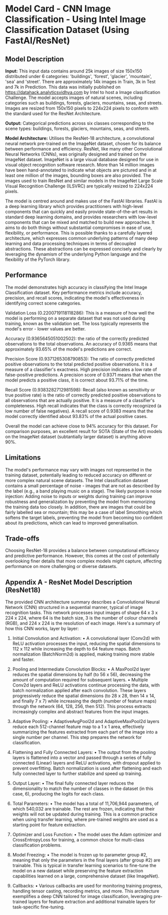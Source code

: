 # Model Card - CNN Image Classification - Using Intel Image Classification Dataset (Using FastAI/ResNet)

## Model Description

**Input:**
 This input data contains around 25k images of size 150x150 distributed under 6 categories: 'buildings', 'forest', 'glacier', 'mountain', 'sea' and 'street'. There are approximately 14k images in Train, 3k in Test and 7k in Prediction. This data was initially published on https://datahack.analyticsvidhya.com by Intel to host a Image classification Challenge. 
The model accepts images of natural scenes, including categories such as buildings, forests, glaciers, mountains, seas, and streets. Images are resized from 150x150 pixels to 224x224 pixels to conform with the standard used for the ResNet Architecture.

**Output:** 
Categorical predictions across six classes corresponding to the scene types: buildings, forests, glaciers, mountains, seas, and streets.

**Model Architecture:** 
Utilises the ResNet-18 architecture, a convolutional neural network pre-trained on the ImageNet dataset, chosen for its balance between performance and efficiency. ResNet, like many other Convolutional Neural Networks (CNNs), was originally designed and trained on the ImageNet dataset. ImageNet is a large visual database designed for use in visual object recognition software research. More than 14 million images have been hand-annotated to indicate what objects are pictured and in at least one million of the images, bounding boxes are also provided. The images used to train ResNet and similar models in the ImageNet Large Scale Visual Recognition Challenge (ILSVRC) are typically resized to 224x224 pixels.

The model is centred around and makes use of the FastAI libraries. FastAI is a deep learning library which provides practitioners with high-level components that can quickly and easily provide state-of-the-art results in standard deep learning domains, and provides researchers with low-level components that can be mixed and matched to build new approaches. It aims to do both things without substantial compromises in ease of use, flexibility, or performance. This is possible thanks to a carefully layered architecture, which expresses common underlying patterns of many deep learning and data processing techniques in terms of decoupled abstractions. These abstractions can be expressed concisely and clearly by leveraging the dynamism of the underlying Python language and the flexibility of the PyTorch library. 

## Performance

The model demonstrates high accuracy in classifying the Intel Image Classification dataset. Key performance metrics include accuracy, precision, and recall scores, indicating the model's effectiveness in identifying correct scene categories.

Validation Loss (0.2200719118118286): This is a measure of how well the model is performing on a separate dataset that was not used during training, known as the validation set. The loss typically represents the model's error - lower values are better.

Accuracy (0.9365645051002502): the ratio of the correctly predicted observations to the total observations. An accuracy of 0.9365 means that approximately 93.65% of the model's predictions are correct.

Precision Score (0.9371265308790853): The ratio of correctly predicted positive observations to the total predicted positive observations. It is a measure of a classifier's exactness. High precision indicates a low rate of false-positive predictions. A precision score of 0.9371 means that when the model predicts a positive class, it is correct about 93.71% of the time.

Recall Score (0.9383282712981598): Recall (also known as sensitivity or true positive rate) is the ratio of correctly predicted positive observations to all observations that are actually positive. It is a measure of a classifier's completeness. High recall indicates that the class is correctly recognized (a low number of false negatives). A recall score of 0.9383 means that the model correctly identified about 93.83% of the actual positive cases.

Overall the model can achieve close to 94% accuracy for this dataset. For comparison purposes, an excellent result for SOTA (State of the Art) models on the ImageNet dataset (subtantially larger dataset) is anything above 90%. 

## Limitations

The model's performance may vary with images not represented in the training dataset, potentially leading to reduced accuracy on different or more complex natural scene datasets. The Intel classification dataset contains a small percentage of noise - images that are not as described by the label (e.g., a band playing music on a stage). The likely purpose is noise injection: Adding noise to inputs or weights during training can improve robustness and generalization by preventing the model from memorizing the training data too closely. In addition, there are images that could be fairly labelled sea or mountain; this may be a case of label Smoothing which softens the target labels, preventing the model from becoming too confident about its predictions, which can lead to improved generalisation.

## Trade-offs

Choosing ResNet-18 provides a balance between computational efficiency and predictive performance. However, this comes at the cost of potentially overlooking finer details that more complex models might capture, affecting performance on more challenging or diverse datasets.

## Appendix A - ResNet Model Description (ResNet18)
The provided CNN architecture summary describes a Convolutional Neural Network (CNN) structured in a sequential manner, typical of image recognition tasks. This network processes input images of shape 64 x 3 x 224 x 224, where 64 is the batch size, 3 is the number of colour channels (RGB), and 224 x 224 is the resolution of each image. Here's a summary of how this CNN works, layer by layer:

1.	Initial Convolution and Activation:
•	A convolutional layer (Conv2d) with ReLU activation processes the input, reducing the spatial dimensions to 112 x 112 while increasing the depth to 64 feature maps. Batch normalization (BatchNorm2d) is applied, making training more stable and faster.

2.	Pooling and Intermediate Convolution Blocks:
•	A MaxPool2d layer reduces the spatial dimensions by half (to 56 x 56), decreasing the amount of computation required for subsequent layers.
•	Multiple Conv2d layers and ReLU activations continue processing the data, with batch normalization applied after each convolution. These layers progressively reduce the spatial dimensions (to 28 x 28, then 14 x 14, and finally 7 x 7) while increasing the depth (number of feature maps) through the network (64, 128, 256, then 512). This process extracts increasingly complex and abstract features from the input images.

3.	Adaptive Pooling:
•	AdaptiveAvgPool2d and AdaptiveMaxPool2d layers reduce each 512-channel feature map to a 1 x 1 area, effectively summarizing the features extracted from each part of the image into a single number per channel. This step prepares the network for classification.

4.	Flattening and Fully Connected Layers:
•	The output from the pooling layers is flattened into a vector and passed through a series of fully connected (Linear) layers and ReLU activations, with dropout applied to prevent overfitting. Batch normalization is used after flattening and each fully connected layer to further stabilize and speed up training.

5.	Output Layer:
•	The final fully connected layer reduces the dimensionality to match the number of classes in the dataset (in this case, 6), producing the logits for each class.

6.	Total Parameters:
•	The model has a total of 11,706,944 parameters, of which 540,032 are trainable. The rest are frozen, indicating that their weights will not be updated during training. This is a common practice when using transfer learning, where pre-trained weights are used as a starting point for feature extraction.

7.	Optimizer and Loss Function:
•	The model uses the Adam optimizer and CrossEntropyLoss for training, a common choice for multi-class classification problems.

8.	Model Freezing:
•	The model is frozen up to parameter group #2, meaning that only the parameters in the final layers (after group #2) are trainable. This is typical in transfer learning scenarios to fine-tune the model on a new dataset while preserving the feature extraction capabilities learned on a large, comprehensive dataset (like ImageNet).

9.	Callbacks:
•	Various callbacks are used for monitoring training progress, handling tensor casting, recording metrics, and more.
This architecture exemplifies a deep CNN tailored for image classification, leveraging pre-trained layers for feature extraction and additional trainable layers for task-specific fine-tuning.

